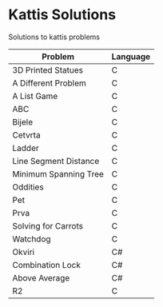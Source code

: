 # Kattis Solutions
Solutions to kattis problems

| Problem | Language |
| --- | --- |
| 3D Printed Statues | C |
| A Different Problem | C |
| A List Game | C |
| ABC | C |
| Bijele | C |
| Cetvrta | C |
| Ladder | C |
| Line Segment Distance | C |
| Minimum Spanning Tree | C |
| Oddities | C |
| Pet | C |
| Prva | C |
| Solving for Carrots | C |
| Watchdog | C |
| Okviri | C# |
| Combination Lock | C# |
| Above Average | C# |
| R2 | C |

